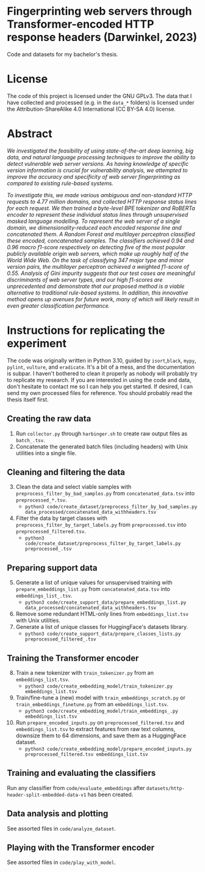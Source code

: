# Fingerprinting web servers through Transformer-encoded HTTP response headers (Darwinkel, 2023)

Code and datasets for my bachelor's thesis.

# License

The code of this project is licensed under the GNU GPLv3. The data that I have collected and processed (e.g. in
the `data_*` folders) is licensed under the Attribution-ShareAlike 4.0 International (CC BY-SA 4.0) license.

# Abstract

_We investigated the feasibility of using state-of-the-art deep learning, big data, and natural language processing
techniques to improve the ability to detect vulnerable web server versions.
As having knowledge of specific version information is crucial for vulnerability analysis, we attempted to improve the
accuracy and specificity of web server fingerprinting as compared to existing rule-based systems._

_To investigate this, we made various ambiguous and non-standard HTTP requests to 4.77 million domains, and collected
HTTP response status lines for each request._
_We then trained a byte-level BPE tokenizer and RoBERTa encoder to represent these individual status lines through
unsupervised masked language modelling._
_To represent the web server of a single domain, we dimensionality-reduced each encoded response line and concatenated
them._
_A Random Forest and multilayer perceptron classified these encoded, concatenated samples._
_The classifiers achieved 0.94 and 0.96 macro f1-score respectively on detecting five of the most popular publicly
available origin web servers, which make up roughly half of the World Wide Web._
_On the task of classifying 347 major type and minor version pairs, the multilayer perceptron achieved a weighted
f1-score of 0.55._
_Analysis of Gini impurity suggests that our test cases are meaningful discriminants of web server types, and our high
f1-scores are unprecedented and demonstrate that our proposed method is a viable alternative to traditional rule-based
systems._
_In addition, this innovative method opens up avenues for future work, many of which will likely result in even greater
classification performance._

# Instructions for replicating the experiment

The code was originally written in Python 3.10, guided by `isort`,`black`, `mypy`, `pylint`, `vulture`, and `eradicate`. It's a bit
of a mess, and the documentation is subpar. I haven't bothered to clean it properly as nobody will probably try to
replicate my research. If you are interested in using the code and data, don't hesitate to contact me so I can help you
get started. If desired, I can send my own processed files for reference.
You should probably read the thesis itself first.

## Creating the raw data

1. Run `collector.py` through `harbinger.sh` to create raw output files as `batch_.tsv`.
2. Concatenate the generated batch files (including headers) with Unix utilities into a single file.

## Cleaning and filtering the data

3. Clean the data and select viable samples with `preprocess_filter_by_bad_samples.py` from `concatenated_data.tsv`
   into `preprocessed_*.tsv`.
    * `python3 code/create_dataset/preprocess_filter_by_bad_samples.py data_processed/concatenated_data_withheaders.tsv`
4. Filter the data by target classes with `preprocess_filter_by_target_labels.py` from `preprocessed.tsv`
   into `preprocessed_filtered.tsv`.
    * `python3 code/create_dataset/preprocess_filter_by_target_labels.py preprocessed_.tsv`

## Preparing support data

5. Generate a list of unique values for unsupervised training with `prepare_embeddings_list.py`
   from `concatenated_data.tsv` into `embeddings_list_.tsv`.
    * `python3 code/create_support_data/prepare_embeddings_list.py data_processed/concatenated_data_withheaders.tsv`
6. Remove some redundant HTML-only lines from `embeddings_list.tsv` with Unix utilities.
7. Generate a list of unique classes for HuggingFace's datasets library.
    * `python3 code/create_support_data/prepare_classes_lists.py preprocessed_filtered_.tsv`

## Training the Transformer encoder

8. Train a new tokenizer with `train_tokenizer.py` from an `embeddings_list.tsv`.
    * `python3 code/create_embedding_model/train_tokenizer.py embeddings_list.tsv`
9. Train/fine-tune a (new) model with `train_embeddings_scratch.py` or `train_embeddings_finetune.py` from
   an `embeddings_list.tsv`.
    * `python3 code/create_embedding_model/train_embeddings_.py embeddings_list.tsv`
10. Run `prepare_encoded_inputs.py` on `preprocessed_filtered.tsv` and `embeddings_list.tsv` to extract features from
    raw text columns, downsize them to 64 dimensions, and save them as a HuggingFace dataset.
    * `python3 code/create_embedding_model/prepare_encoded_inputs.py preprocessed_filtered.tsv embeddings_list.tsv`

## Training and evaluating the classifiers

Run any classifier from `code/evaluate_embeddings` after `datasets/http-header-split-embedded-data-v1` has been created.

## Data analysis and plotting

See assorted files in `code/analyze_dataset`.

## Playing with the Transformer encoder

See assorted files in `code/play_with_model`.